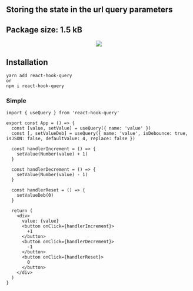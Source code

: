 Storing the state in the url query parameters
---
Package size:  1.5 kB
---

<p align="center">
  <a href="https://www.npmjs.com/package/react-hook-query">
    <img src="https://img.shields.io/npm/dm/react-hook-query.svg?style=flat-square">
  </a>
</p>

## Installation

```
yarn add react-hook-query
or
npm i react-hook-query
```

### Simple 
```
import { useQuery } from 'react-hook-query'

export const App = () => {
  const [value, setValue] = useQuery({ name: 'value' })
  const [, setValueDeb] = useQuery({ name: 'value', isDebounce: true, isJSON: false, defaultValue: 4, replace: false })

  const handlerIncrement = () => {
    setValue(Number(value) + 1)
  }

  const handlerDecrement = () => {
    setValue(Number(value) - 1)
  }

  const handlerReset = () => {
    setValueDeb(0)
  }

  return (
    <div>
      value: {value}
      <button onClick={handlerIncrement}>
        +1
      </button>
      <button onClick={handlerDecrement}>
        -1
      </button>
      <button onClick={handlerReset}>
        0
      </button>
    </div>
  )
}
```